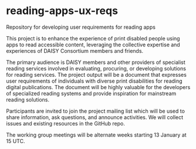 # reading-apps-ux-reqs
Repository for developing user requirements for reading apps

This project is to enhance the experience of print disabled people using apps to read accessible content, leveraging the collective expertise and experiences of DAISY Consortium members and friends.

The primary audience is DAISY members and other providers of specialist reading services involved in evaluating, procuring, or developing solutions for reading services. The project output will be a document that expresses user requirements of individuals with diverse print disabilities for reading digital publications. The document will be highly valuable for the developers of specialized reading systems and provide inspiration for mainstream reading solutions.

Participants are invited to join the project mailing list which will be used to share information, ask questions, and announce activities. We will collect issues and existing resources in the GitHub repo.

The working group meetings will be alternate weeks starting 13 January at 15 UTC.
